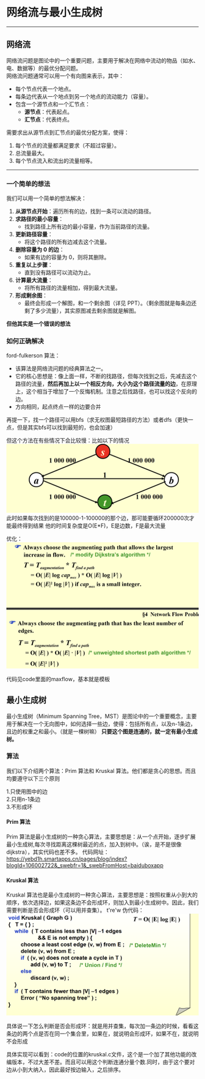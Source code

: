 # 网络流与最小生成树

---

## 网络流

网络流问题是图论中的一个重要问题，主要用于解决在网络中流动的物品（如水、电、数据等）的最优分配问题。  
网络流问题通常可以用一个有向图来表示，其中：  

- 每个节点代表一个地点。  
- 每条边代表从一个地点到另一个地点的流动能力（容量）。  
- 包含一个源节点和一个汇节点：  
  - **源节点**：代表起点。  
  - **汇节点**：代表终点。  

需要求出从源节点到汇节点的最优分配方案，使得：  

1. 每个节点的流量都满足要求（不超过容量）。  
2. 总流量最大。  
3. 每个节点流入和流出的流量相等。

---

### 一个简单的想法

我们可以用一个简单的想法解决：

1. **从源节点开始**：遍历所有的边，找到一条可以流动的路径。  
2. **求路径的最小容量**：  
   - 找到路径上所有边的最小容量，作为当前路径的流量。  
3. **更新路径容量**：  
   - 将这个路径的所有边减去这个流量。  
4. **删除容量为 0 的边**：  
   - 如果有边的容量为 0，则将其删除。  
5. **重复以上步骤**：  
   - 直到没有路径可以流动为止。  
6. **计算最大流量**：  
   - 将所有路径的流量相加，得到最大流量。  
7. **形成剩余图**：  
   - 最终会形成一个解图，和一个剩余图（详见 PPT）。（剩余图就是每条边还剩了多少流量），其实原图减去剩余图就是解图。  

**但他其实是一个错误的想法**

### 如何正确解决

ford-fulkerson 算法：

- 该算法是网络流问题的经典算法之一。
- 它的核心思想是：像上面一样，不断的找路径，但每次找到之后，先减去这个路径的流量，**然后再加上以一个相反方向，大小为这个路径流量的边**，在原理上，这个相当于增加了一个反悔机制。注意之后找路径，也可以找这个反向的边。
- 方向相同，起点终点一样的边要合并

再提一下，找一个路径可以用bfs（求无权图最短路径的方法）或者dfs（更快一点，但是其实bfs可以找到最短的，也会加速）  

但这个方法在有些情况下会比较慢：比如以下的情况
![alt text](image-4.png)
此时如果每次找到的是100000-1-100000的那个边，那可能要循环200000次才能最终得到结果
他的时间复杂度是O(E*F)，E是边数，F是最大流量

优化：![alt text](image-5.png)

代码见code里面的maxflow，基本就是模板

## 最小生成树

最小生成树（Minimum Spanning Tree，MST）是图论中的一个重要概念，主要用于解决在一个无向图中，如何选择一些边，使得：包括所有点，以及n-1条边，且边的权重之和最小。（就是一棵树嘛）
**只要这个图是连通的，就一定有最小生成树。**

### 算法

我们以下介绍两个算法：Prim 算法和 Kruskal 算法。他们都是贪心的思想。而且均要遵守以下三个原则

1.只使用图中的边  
2.只用n-1条边  
3.不形成环  

#### Prim 算法

Prim 算法是最小生成树的一种贪心算法，主要思想是：从一个点开始，逐步扩展最小生成树,每次寻找距离这棵树最近的点，加入到树中。（诶，是不是很像dijkstra），其实代码也差不多。
代码网址：<https://yebd1h.smartapps.cn/pages/blog/index?blogId=106002722&_swebfr=1&_swebFromHost=baiduboxapp>

#### Kruskal 算法

Kruskal 算法也是最小生成树的一种贪心算法，主要思想是：按照权重从小到大的顺序，依次选择边，如果这条边不会形成环，则加入到最小生成树中。因此，我们需要判断是否会形成环（可以用并查集）。
t're'w
伪代码：![alt text](image-7.png)

具体说一下怎么判断是否会形成环：就是用并查集，每次加一条边的时候，看看这条边的两个点是否在同一个集合里，如果在，就说明会形成环，如果不在，就说明不会形成

具体实现可以看到：code的位置的kruskal.c文件，这个是一个加了其他功能的改编版本，不过大差不差。而且可以用这个判断连通分量个数.同时，由于这个要对边从小到大纳入，因此最好按边输入，之后排序。
